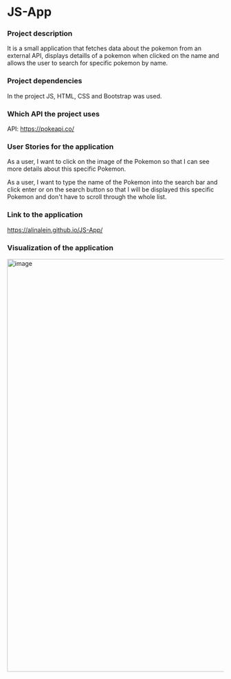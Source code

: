 # JS-App
 
### Project description
It is a small application that fetches data about the pokemon from an external API, displays detaills of a pokemon when clicked on the name and allows the user to search for specific pokemon by name.

### Project dependencies
In the project JS, HTML, CSS and Bootstrap was used.

### Which API the project uses
API: https://pokeapi.co/

### User Stories for the application
As a user, I want to click on the image of the Pokemon so that I can see more details about this specific Pokemon.

As a user, I want to type the name of the Pokemon into the search bar and click enter or on the search button so that I will be displayed this specific Pokemon and don't have to scroll through the whole list.

### Link to the application
https://alinalein.github.io/JS-App/

### Visualization of the application
<img width="959" alt="image" src="https://github.com/alinalein/JS-App/assets/111589183/e2a13495-4bc3-4122-b012-c30390d5b610">


